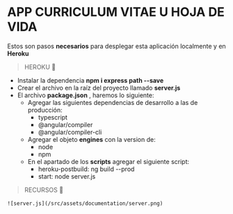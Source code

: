 <!-- # AppCv

This project was generated with [Angular CLI](https://github.com/angular/angular-cli) version 13.3.5.

## Development server

Run `ng serve` for a dev server. Navigate to `http://localhost:4200/`. The application will automatically reload if you change any of the source files.

## Code scaffolding

Run `ng generate component component-name` to generate a new component. You can also use `ng generate directive|pipe|service|class|guard|interface|enum|module`.

## Build

Run `ng build` to build the project. The build artifacts will be stored in the `dist/` directory.

## Running unit tests

Run `ng test` to execute the unit tests via [Karma](https://karma-runner.github.io).

## Running end-to-end tests

Run `ng e2e` to execute the end-to-end tests via a platform of your choice. To use this command, you need to first add a package that implements end-to-end testing capabilities.

## Further help

To get more help on the Angular CLI use `ng help` or go check out the [Angular CLI Overview and Command Reference](https://angular.io/cli) page.
 -->

#   APP CURRICULUM VITAE  U  HOJA DE VIDA
Estos son pasos **necesarios** para desplegar esta aplicación localmente y en **Heroku**
>    HEROKU 🚀 
-   Instalar la dependencia **npm i express path --save**
-   Crear el archivo en la raíz del proyecto llamado **server.js**
-   El archivo **package.json** , haremos lo siguiente: 
    -   Agregar las siguientes dependencias de desarrollo a las de producción:
        -   typescript
        -   @angular/compiler
        -   @angular/compiler-cli
    -   Agregar el objeto **engines** con la version de:
        -   node
        -   npm
    -   En el apartado de los **scripts** agregar el siguiente script:
        -   heroku-postbuild: ng build --prod
        -   start: node server.js

>   RECURSOS :art:

    ![server.js](/src/assets/documentation/server.png)
